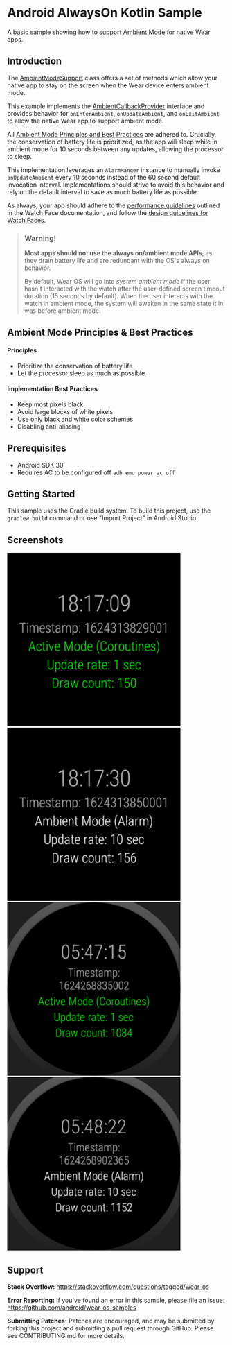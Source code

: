 
Android AlwaysOn Kotlin Sample
=======================

A basic sample showing how to support [Ambient Mode][5] for native Wear apps.

Introduction
------------

The [AmbientModeSupport][1] class offers a set of methods which allow your native app to stay on the screen when the Wear device enters ambient mode.

This example implements the [AmbientCallbackProvider][2] interface and provides behavior for `onEnterAmbient`, `onUpdateAmbient`, and `onExitAmbient` to allow the native Wear app to support ambient mode.

All [Ambient Mode Principles and Best Practices](#ambient-mode-best-practices) are adhered to. Crucially, the conservation of battery life is prioritized, as the app will sleep while in ambient mode for 10 seconds between any updates, allowing the processor to sleep.

This implementation leverages an `AlarmManger` instance to manually invoke `onUpdateAmbient` every 10 seconds instead of the 60 second default invocation interval.  Implementations should strive to avoid this behavior and rely on the default interval to save as much battery life as possible.

As always, your app should adhere to the [performance guidelines][4] outlined in the Watch Face documentation, and follow the [design guidelines for Watch Faces][3].

[1]: https://developer.android.com/reference/androidx/wear/ambient/AmbientModeSupport
[2]: https://developer.android.com/reference/androidx/wear/ambient/AmbientModeSupport.AmbientCallbackProvider
[3]: https://developer.android.com/training/wearables/watch-faces/designing.html#DesignGuidelines
[4]: https://developer.android.com/training/wearables/watch-faces/performance.html
[5]: https://developer.android.com/training/wearables/views/always-on

> ### **Warning!**
>
> **Most apps should not use the always on/ambient mode APIs**, as they drain battery life and are redundant with the OS's always on behavior.
>
> By default, Wear OS will go into *system ambient mode* if the user hasn't interacted with the watch after the user-defined screen timeout duration (15 seconds by default). When the user interacts with the watch in ambient mode, the system will awaken in the same state it in was before ambient mode.


Ambient Mode Principles & Best Practices
-------------

#### Principles

* Prioritize the conservation of battery life
* Let the processor sleep as much as possible

#### Implementation Best Practices

* Keep most pixels black
* Avoid large blocks of white pixels
* Use only black and white color schemes
* Disabling anti-aliasing

Prerequisites
--------------

- Android SDK 30
- Requires AC to be configured off `adb emu power ac off`


Getting Started
---------------

This sample uses the Gradle build system. To build this project, use the
`gradlew build` command or use "Import Project" in Android Studio.

Screenshots
-------------

<img src="screenshots/1-main-active.png" height="400" alt="Screenshot"/> <img src="screenshots/2-main-ambient.png" height="400" alt="Screenshot"/> <img src="screenshots/3-main-active-round.png" height="400" alt="Screenshot"/> <img src="screenshots/4-main-ambient-round.png" height="400" alt="Screenshot"/> 

Support
-------

**Stack Overflow:** https://stackoverflow.com/questions/tagged/wear-os

**Error Reporting:** If you've found an error in this sample, please file an issue:
https://github.com/android/wear-os-samples

**Submitting Patches:** Patches are encouraged, and may be submitted by forking this project and
submitting a pull request through GitHub. Please see CONTRIBUTING.md for more details.

